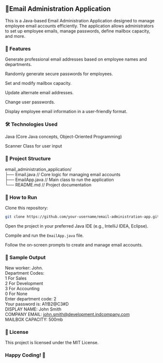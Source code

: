 ## 📧Email Administration Application

This is a Java-based Email Administration Application designed to manage employee email accounts efficiently. The application allows administrators to set up employee emails, manage passwords, define mailbox capacity, and more.

### 🚀 Features

Generate professional email addresses based on employee names and departments.

Randomly generate secure passwords for employees.

Set and modify mailbox capacity.

Update alternate email addresses.

Change user passwords.

Display employee email information in a user-friendly format.

### 🛠️ Technologies Used

Java (Core Java concepts, Object-Oriented Programming)

Scanner Class for user input

### 📂 Project Structure

email_administration_application/\
├── Email.java     // Core logic for managing email accounts\
├── EmailApp.java  // Main class to run the application\
└── README.md      // Project documentation

### 📑 How to Run

Clone this repository:
```bash
git clone https://github.com/your-username/email-administration-app.git
```

Open the project in your preferred Java IDE (e.g., IntelliJ IDEA, Eclipse).

Compile and run the `EmailApp.java` file.

Follow the on-screen prompts to create and manage email accounts.

### 📝 Sample Output

New worker: John.\
Department Codes:\
1 For Sales\
2 For Development\
3 For Accounting\
0 For None\
Enter department code: 2\
Your password is: A1!B2@C3#D\
DISPLAY NAME: John Smith\
COMPANY EMAIL: john.smith@development.indcompany.com\
MAILBOX CAPACITY: 500mb

### 📄 License

This project is licensed under the MIT License.

### Happy Coding! 🚀
